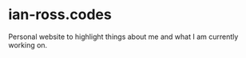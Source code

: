 # ian-ross.codes
Personal website to highlight things about me and what I am currently working on. 
